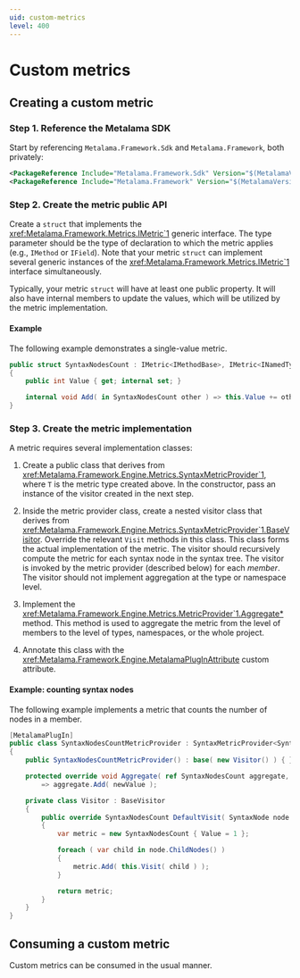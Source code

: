 ```yaml
---
uid: custom-metrics
level: 400
---
```


# Custom metrics

## Creating a custom metric

### Step 1. Reference the Metalama SDK

Start by referencing `Metalama.Framework.Sdk` and `Metalama.Framework`, both privately:

```xml
<PackageReference Include="Metalama.Framework.Sdk" Version="$(MetalamaVersion)" PrivateAssets="all" />
<PackageReference Include="Metalama.Framework" Version="$(MetalamaVersion)" PrivateAssets="all" />
```

### Step 2. Create the metric public API

Create a `struct` that implements the <xref:Metalama.Framework.Metrics.IMetric`1> generic interface. The type parameter should be the type of declaration to which the metric applies (e.g., `IMethod` or `IField`). Note that your metric `struct` can implement several generic instances of the <xref:Metalama.Framework.Metrics.IMetric`1> interface simultaneously.

Typically, your metric `struct` will have at least one public property. It will also have internal members to update the values, which will be utilized by the metric implementation.

#### Example

The following example demonstrates a single-value metric.

```cs
public struct SyntaxNodesCount : IMetric<IMethodBase>, IMetric<INamedType>, IMetric<INamespace>, IMetric<ICompilation>
{
    public int Value { get; internal set; }

    internal void Add( in SyntaxNodesCount other ) => this.Value += other.Value;
}
```

### Step 3. Create the metric implementation

A metric requires several implementation classes:

1. Create a public class that derives from <xref:Metalama.Framework.Engine.Metrics.SyntaxMetricProvider`1>, where `T` is the metric type created above. In the constructor, pass an instance of the visitor created in the next step.

2. Inside the metric provider class, create a nested visitor class that derives from <xref:Metalama.Framework.Engine.Metrics.SyntaxMetricProvider`1.BaseVisitor>. Override the relevant `Visit` methods in this class. This class forms the actual implementation of the metric. The visitor should recursively compute the metric for each syntax node in the syntax tree. The visitor is invoked by the metric provider (described below) for each _member_. The visitor should not implement aggregation at the type or namespace level.

3. Implement the <xref:Metalama.Framework.Engine.Metrics.MetricProvider`1.Aggregate*> method. This method is used to aggregate the metric from the level of members to the level of types, namespaces, or the whole project.

4. Annotate this class with the <xref:Metalama.Framework.Engine.MetalamaPlugInAttribute> custom attribute.

#### Example: counting syntax nodes

The following example implements a metric that counts the number of nodes in a member.

```cs
[MetalamaPlugIn]
public class SyntaxNodesCountMetricProvider : SyntaxMetricProvider<SyntaxNodesCount>
{
    public SyntaxNodesCountMetricProvider() : base( new Visitor() ) { }

    protected override void Aggregate( ref SyntaxNodesCount aggregate, in SyntaxNodesCount newValue )
        => aggregate.Add( newValue );

    private class Visitor : BaseVisitor
    {
        public override SyntaxNodesCount DefaultVisit( SyntaxNode node )
        {
            var metric = new SyntaxNodesCount { Value = 1 };

            foreach ( var child in node.ChildNodes() )
            {
                metric.Add( this.Visit( child ) );
            }

            return metric;
        }
    }        
}
```

## Consuming a custom metric

Custom metrics can be consumed in the usual manner.

[comment]: # (TODO: what does "as usual" mean? a link or a short explanation would be useful)

[comment]: # (TODO: Testing a custom metric)
